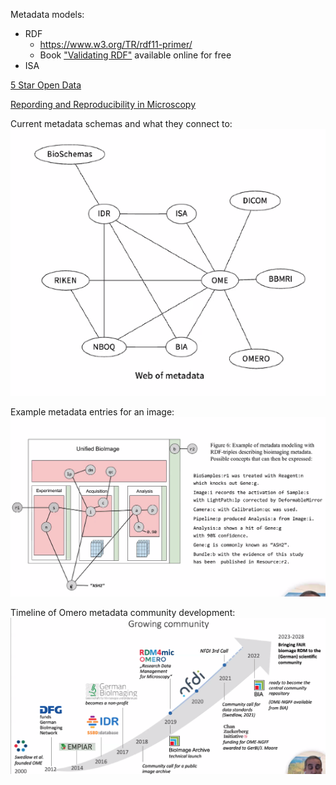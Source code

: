 Metadata models:
- RDF
    - https://www.w3.org/TR/rdf11-primer/
    - Book ["Validating RDF"](https://book.validatingrdf.com/) available online for free 
- ISA


[5 Star Open Data](https://5stardata.info/en/)


[Repording and Reproducibility in Microscopy](https://www.nature.com/collections/djiciihhjh)

Current metadata schemas and what they connect to:
![11152022_metadata_graph](11152022_metadata_graph.png)

Example metadata entries for an image:
![11152022_image_metadata_example](11152022_image_metadata_example.png)

Timeline of Omero metadata community development:
![11152022_omero_timeline](11152022_omero_timeline.png)